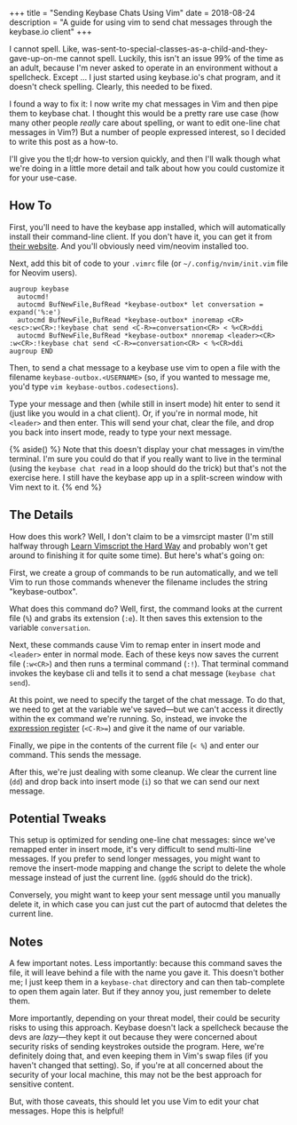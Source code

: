 +++
title = "Sending Keybase Chats Using Vim"
date = 2018-08-24
description = "A guide for using vim to send chat messages through the keybase.io client"
+++

I cannot spell.  Like, was-sent-to-special-classes-as-a-child-and-they-gave-up-on-me cannot spell.  Luckily, this isn't an issue 99% of the time as an adult, because I'm never asked to operate in an environment without a spellcheck.  Except … I just started using keybase.io's chat program, and it doesn't check spelling.  Clearly, this needed to be fixed.

I found a way to fix it: I now write my chat messages in Vim and then pipe them to keybase chat.  I thought this would be a pretty rare use case (how many other people *really* care about spelling, or want to edit one-line chat messages in Vim?)  But a number of people expressed interest, so I decided to write this post as a how-to.

I'll give you the tl;dr how-to version quickly, and then I'll walk though what we're doing in a little more detail and talk about how you could customize it for your use-case.

<!-- more -->

## How To
First, you'll need to have the keybase app installed, which will automatically install their command-line client.  If you don't have it, you can get it from [their website](https://keybase.io/download). And you'll obviously need vim/neovim installed too.

Next, add this bit of code to your `.vimrc` file (or `~/.config/nvim/init.vim` file for Neovim users).

```vim
augroup keybase
  autocmd!
  autocmd BufNewFile,BufRead *keybase-outbox* let conversation = expand('%:e')
  autocmd BufNewFile,BufRead *keybase-outbox* inoremap <CR> <esc>:w<CR>:!keybase chat send <C-R>=conversation<CR> < %<CR>ddi
  autocmd BufNewFile,BufRead *keybase-outbox* nnoremap <leader><CR> :w<CR>:!keybase chat send <C-R>=conversation<CR> < %<CR>ddi
augroup END
```

Then, to send a chat message to a keybase use vim to open a file with the filename `keybase-outbox.<USERNAME>` (so, if you wanted to message me, you'd type `vim keybase-outbos.codesections`).

Type your message and then (while still in insert mode) hit enter to send it (just like you would in a chat client).  Or, if you're in normal mode, hit `<leader>` and then enter.  This will send your chat, clear the file, and drop you back into insert mode, ready to type your next message.

{% aside() %}
Note that this doesn't display your chat messages in vim/the terminal.  I'm sure you could do that if you really want to live in the terminal (using the `keybase chat read` in a loop should do the trick) but that's not the exercise here.  I still have the keybase app up in a split-screen window with Vim next to it.
{% end %}

## The Details
How does this work?  Well, I don't claim to be a vimsrcipt master (I'm still halfway through [Learn Vimscript the Hard Way](http://learnvimscriptthehardway.stevelosh.com/) and probably won't get around to finishing it for quite some time).  But here's what's going on:

First, we create a group of commands to be run automatically, and we tell Vim to run those commands whenever the filename includes the string "keybase-outbox".

What does this command do?  Well, first, the command looks at the current file (`%`) and grabs its extension (`:e`).  It then saves this extension to the variable `conversation`.

Next, these commands cause Vim to remap enter in insert mode and `<leader>` enter in normal mode.  Each of these keys now saves the current file (`:w<CR>`) and then runs a terminal command (`:!`).  That terminal command invokes the keybase cli and tells it to send a chat message (`keybase chat send`).

At this point, we need to specify the target of the chat message.  To do that, we
need to get at the variable we've saved—but we can't access it directly within the ex command we're running.  So, instead, we invoke the [expression register](http://vimcasts.org/episodes/simple-calculations-with-vims-expression-register/) (`<C-R>=`) and give it the name of our variable.

Finally, we pipe in the contents of the current file (`< %`) and enter our command.  This sends the message.

After this, we're just dealing with some cleanup.  We clear the current line (`dd`) and drop back into insert mode (`i`) so that we can send our next message.

## Potential Tweaks
This setup is optimized for sending one-line chat messages: since we've remapped enter in insert mode, it's very difficult to send multi-line messages. If you prefer to send longer messages, you might want to remove the insert-mode mapping and change the script to delete the whole message instead of just the current line. (`ggdG` should do the trick).

Conversely, you might want to keep your sent message until you manually delete it, in which case you can just cut the part of autocmd that deletes the current line.

## Notes
A few important notes.  Less importantly: because this command saves the file, it will leave behind a file with the name you gave it.  This doesn't bother me; I just keep them in a `keybase-chat` directory and can then tab-complete to open them again later.  But if they annoy you, just remember to delete them.

More importantly, depending on your threat model, their could be security risks to using this approach.  Keybase doesn't lack a spellcheck because the devs are *lazy*—they kept it out because they were concerned about security risks of sending keystrokes outside the program.  Here, we're definitely doing that, and even keeping them in Vim's swap files (if you haven't changed that setting).  So, if you're at all concerned about the security of your local machine, this may not be the best approach for sensitive content.

But, with those caveats, this should let you use Vim to edit your chat messages.  Hope this is helpful!

